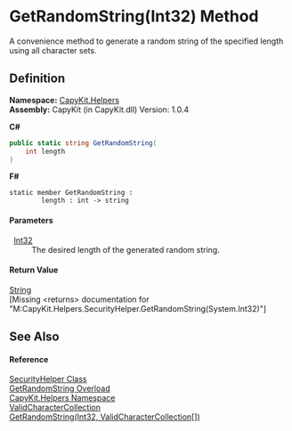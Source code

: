 # GetRandomString(Int32) Method


A convenience method to generate a random string of the specified length using all character sets.



## Definition
**Namespace:** <a href="N_CapyKit_Helpers.md">CapyKit.Helpers</a>  
**Assembly:** CapyKit (in CapyKit.dll) Version: 1.0.4

**C#**
``` C#
public static string GetRandomString(
	int length
)
```
**F#**
``` F#
static member GetRandomString : 
        length : int -> string 
```



#### Parameters
<dl><dt>  <a href="https://learn.microsoft.com/dotnet/api/system.int32" target="_blank" rel="noopener noreferrer">Int32</a></dt><dd>The desired length of the generated random string.</dd></dl>

#### Return Value
<a href="https://learn.microsoft.com/dotnet/api/system.string" target="_blank" rel="noopener noreferrer">String</a>  
\[Missing &lt;returns&gt; documentation for "M:CapyKit.Helpers.SecurityHelper.GetRandomString(System.Int32)"\]

## See Also


#### Reference
<a href="T_CapyKit_Helpers_SecurityHelper.md">SecurityHelper Class</a>  
<a href="Overload_CapyKit_Helpers_SecurityHelper_GetRandomString.md">GetRandomString Overload</a>  
<a href="N_CapyKit_Helpers.md">CapyKit.Helpers Namespace</a>  
<a href="T_CapyKit_Helpers_ValidCharacterCollection.md">ValidCharacterCollection</a>  
<a href="M_CapyKit_Helpers_SecurityHelper_GetRandomString_1.md">GetRandomString(Int32, ValidCharacterCollection[])</a>  
